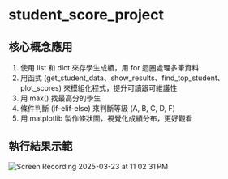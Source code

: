 # student_score_project

## 核心概念應用
1. 使用 list 和 dict 來存學生成績，用 for 迴圈處理多筆資料
2. 用函式 (get_student_data、show_results、find_top_student、plot_scores) 來模組化程式，提升可讀跟可維護性
3. 用 max() 找最高分的學生
4. 條件判斷 (if-elif-else) 來判斷等級 (A, B, C, D, F)
5. 用 matplotlib 製作條狀圖，視覺化成績分布，更好觀看

## 執行結果示範
![Screen Recording 2025-03-23 at 11 02 31 PM](https://github.com/user-attachments/assets/e87a8e95-346a-4599-aa4d-ce3307538c31)
